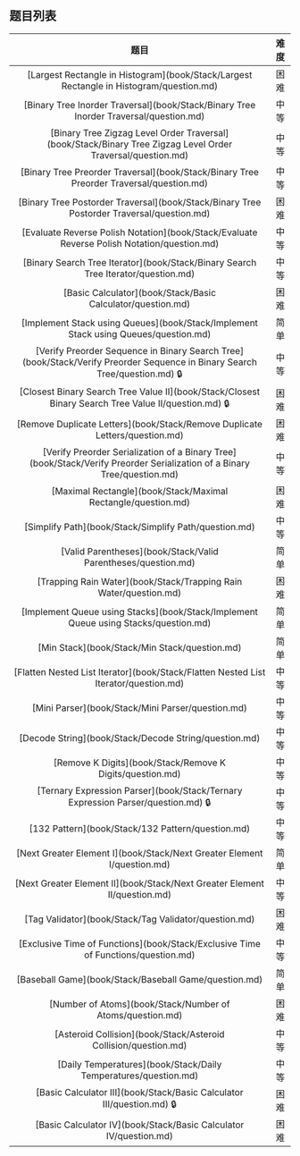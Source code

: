 ## 题目列表  
| 题目 | 难度 |  
|:---:|:---:|  
| [Largest Rectangle in Histogram](book/Stack/Largest Rectangle in Histogram/question.md) | 困难 |   
| [Binary Tree Inorder Traversal](book/Stack/Binary Tree Inorder Traversal/question.md) | 中等 |   
| [Binary Tree Zigzag Level Order Traversal](book/Stack/Binary Tree Zigzag Level Order Traversal/question.md) | 中等 |   
| [Binary Tree Preorder Traversal](book/Stack/Binary Tree Preorder Traversal/question.md) | 中等 |   
| [Binary Tree Postorder Traversal](book/Stack/Binary Tree Postorder Traversal/question.md) | 困难 |   
| [Evaluate Reverse Polish Notation](book/Stack/Evaluate Reverse Polish Notation/question.md) | 中等 |   
| [Binary Search Tree Iterator](book/Stack/Binary Search Tree Iterator/question.md) | 中等 |   
| [Basic Calculator](book/Stack/Basic Calculator/question.md) | 困难 |   
| [Implement Stack using Queues](book/Stack/Implement Stack using Queues/question.md) | 简单 |   
| [Verify Preorder Sequence in Binary Search Tree](book/Stack/Verify Preorder Sequence in Binary Search Tree/question.md) :lock: | 中等 |   
| [Closest Binary Search Tree Value II](book/Stack/Closest Binary Search Tree Value II/question.md) :lock: | 困难 |   
| [Remove Duplicate Letters](book/Stack/Remove Duplicate Letters/question.md) | 困难 |   
| [Verify Preorder Serialization of a Binary Tree](book/Stack/Verify Preorder Serialization of a Binary Tree/question.md) | 中等 |   
| [Maximal Rectangle](book/Stack/Maximal Rectangle/question.md) | 困难 |   
| [Simplify Path](book/Stack/Simplify Path/question.md) | 中等 |   
| [Valid Parentheses](book/Stack/Valid Parentheses/question.md) | 简单 |   
| [Trapping Rain Water](book/Stack/Trapping Rain Water/question.md) | 困难 |   
| [Implement Queue using Stacks](book/Stack/Implement Queue using Stacks/question.md) | 简单 |   
| [Min Stack](book/Stack/Min Stack/question.md) | 简单 |   
| [Flatten Nested List Iterator](book/Stack/Flatten Nested List Iterator/question.md) | 中等 |   
| [Mini Parser](book/Stack/Mini Parser/question.md) | 中等 |   
| [Decode String](book/Stack/Decode String/question.md) | 中等 |   
| [Remove K Digits](book/Stack/Remove K Digits/question.md) | 中等 |   
| [Ternary Expression Parser](book/Stack/Ternary Expression Parser/question.md) :lock: | 中等 |   
| [132 Pattern](book/Stack/132 Pattern/question.md) | 中等 |   
| [Next Greater Element I](book/Stack/Next Greater Element I/question.md) | 简单 |   
| [Next Greater Element II](book/Stack/Next Greater Element II/question.md) | 中等 |   
| [Tag Validator](book/Stack/Tag Validator/question.md) | 困难 |   
| [Exclusive Time of Functions](book/Stack/Exclusive Time of Functions/question.md) | 中等 |   
| [Baseball Game](book/Stack/Baseball Game/question.md) | 简单 |   
| [Number of Atoms](book/Stack/Number of Atoms/question.md) | 困难 |   
| [Asteroid Collision](book/Stack/Asteroid Collision/question.md) | 中等 |   
| [Daily Temperatures](book/Stack/Daily Temperatures/question.md) | 中等 |   
| [Basic Calculator III](book/Stack/Basic Calculator III/question.md) :lock: | 困难 |   
| [Basic Calculator IV](book/Stack/Basic Calculator IV/question.md) | 困难 |   
